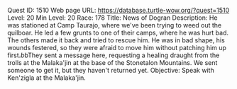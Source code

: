 Quest ID: 1510
Web page URL: https://database.turtle-wow.org/?quest=1510
Level: 20
Min Level: 20
Race: 178
Title: News of Dogran
Description: He was stationed at Camp Taurajo, where we've been trying to weed out the quilboar. He led a few grunts to one of their camps, where he was hurt bad. The others made it back and tried to rescue him. He was in bad shape, his wounds festered, so they were afraid to move him without patching him up first.$b$bThey sent a message here, requesting a healing draught from the trolls at the Malaka'jin at the base of the Stonetalon Mountains. We sent someone to get it, but they haven't returned yet.
Objective: Speak with Ken'zigla at the Malaka'jin.
